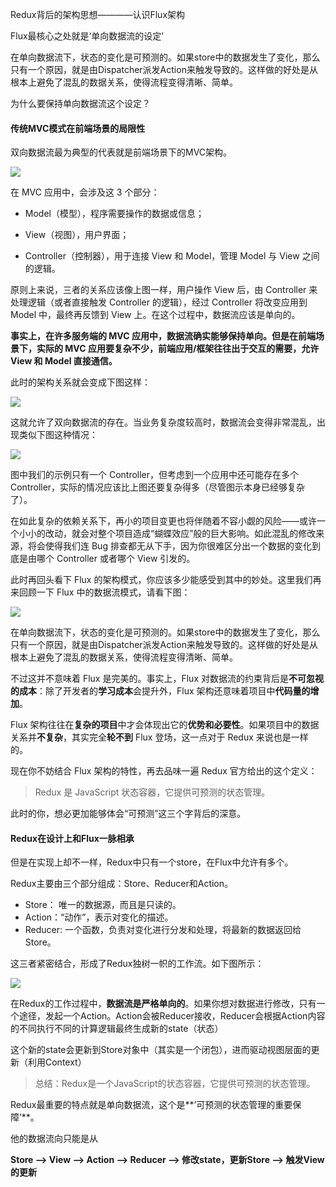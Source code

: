 Redux背后的架构思想————认识Flux架构

Flux最核心之处就是‘单向数据流的设定’

在单向数据流下，状态的变化是可预测的。如果store中的数据发生了变化，那么只有一个原因，就是由Dispatcher派发Action来触发导致的。这样做的好处是从根本上避免了混乱的数据关系，使得流程变得清晰、简单。



为什么要保持单向数据流这个设定？

#### 传统MVC模式在前端场景的局限性

双向数据流最为典型的代表就是前端场景下的MVC架构。

![](E:\NodeJS-Study\笔记\React\mvc数据流向1.png)

在 MVC 应用中，会涉及这 3 个部分：

- Model（模型），程序需要操作的数据或信息；

- View（视图），用户界面；

- Controller（控制器），用于连接 View 和 Model，管理 Model 与 View 之间的逻辑。

原则上来说，三者的关系应该像上图一样，用户操作 View 后，由 Controller 来处理逻辑（或者直接触发 Controller 的逻辑），经过 Controller 将改变应用到 Model 中，最终再反馈到 View 上。在这个过程中，数据流应该是单向的。

**事实上，在许多服务端的 MVC 应用中，数据流确实能够保持单向。但是在前端场景下，实际的 MVC 应用要复杂不少，前端应用/框架往往出于交互的需要，允许 View 和 Model 直接通信。**

此时的架构关系就会变成下图这样：

![](E:\NodeJS-Study\笔记\React\mvc数据流向2.png)

这就允许了双向数据流的存在。当业务复杂度较高时，数据流会变得非常混乱，出现类似下图这种情况：

![](E:\NodeJS-Study\笔记\React\mvc数据流向3.png)

图中我们的示例只有一个 Controller，但考虑到一个应用中还可能存在多个 Controller，实际的情况应该比上图还要复杂得多（尽管图示本身已经够复杂了）。

在如此复杂的依赖关系下，再小的项目变更也将伴随着不容小觑的风险——或许一个小小的改动，就会对整个项目造成“蝴蝶效应”般的巨大影响。如此混乱的修改来源，将会使得我们连 Bug 排查都无从下手，因为你很难区分出一个数据的变化到底是由哪个 Controller 或者哪个 View 引发的。

此时再回头看下 Flux 的架构模式，你应该多少能感受到其中的妙处。这里我们再来回顾一下 Flux 中的数据流模式，请看下图：

![](E:\NodeJS-Study\笔记\React\redux单向数据流.png)

在单向数据流下，状态的变化是可预测的。如果store中的数据发生了变化，那么只有一个原因，就是由Dispatcher派发Action来触发导致的。这样做的好处是从根本上避免了混乱的数据关系，使得流程变得清晰、简单。

不过这并不意味着 Flux 是完美的。事实上，Flux 对数据流的约束背后是**不可忽视的成本**：除了开发者的**学习成本**会提升外，Flux 架构还意味着项目中**代码量的增加**。

Flux 架构往往在**复杂的项目**中才会体现出它的**优势和必要性**。如果项目中的数据关系并**不复杂**，其实完全**轮不到** Flux 登场，这一点对于 Redux 来说也是一样的。

现在你不妨结合 Flux 架构的特性，再去品味一遍 Redux 官方给出的这个定义：

> Redux 是 JavaScript 状态容器，它提供可预测的状态管理。

此时的你，想必更加能够体会“可预测”这三个字背后的深意。

#### Redux在设计上和Flux一脉相承

但是在实现上却不一样，Redux中只有一个store，在Flux中允许有多个。

Redux主要由三个部分组成：Store、Reducer和Action。

- Store： 唯一的数据源，而且是只读的。
- Action：“动作”，表示对变化的描述。
- Reducer: 一个函数，负责对变化进行分发和处理，将最新的数据返回给Store。

这三者紧密结合，形成了Redux独树一帜的工作流。如下图所示：

![](E:\NodeJS-Study\笔记\React\redux数据流.png)

在Redux的工作过程中，**数据流是严格单向的**。如果你想对数据进行修改，只有一个途径，发起一个Action。Action会被Reducer接收，Reducer会根据Action内容的不同执行不同的计算逻辑最终生成新的state（状态）

这个新的state会更新到Store对象中（其实是一个闭包），进而驱动视图层面的更新（利用Context）



> 总结：Redux是一个JavaScript的状态容器，它提供可预测的状态管理。

Redux最重要的特点就是单向数据流，这个是**’可预测的状态管理的重要保障’**。

他的数据流向只能是从 

**Store —> View —> Action —> Reducer —> 修改state，更新Store —> 触发View的更新**